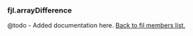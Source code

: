 ### fjl.arrayDifference
@todo - Added documentation here.
[Back to fjl members list.](#fjl-members-list)
